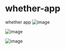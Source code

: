 # whether-app
whether app
![image](https://user-images.githubusercontent.com/91896882/146746351-e4ee0e45-f48b-49dd-9946-e36a585f1c8e.png)

![image](https://user-images.githubusercontent.com/91896882/146746485-c0874d76-e0d6-47c4-b8c9-d0fc92e99079.png)

![image](https://user-images.githubusercontent.com/91896882/146746553-5b9f14fd-0c78-4240-bcbd-7a7391e44327.png)


